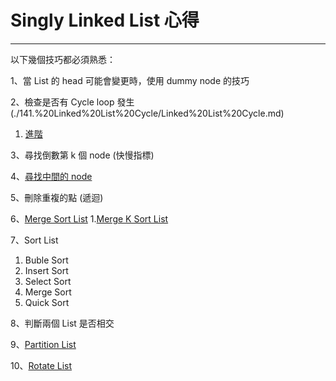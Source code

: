 Singly Linked List 心得
===================
---
以下幾個技巧都必須熟悉：

1、當 List 的 head 可能會變更時，使用 dummy node 的技巧

2、檢查是否有 Cycle loop 發生 (./141.%20Linked%20List%20Cycle/Linked%20List%20Cycle.md)
1. [進階](./142.%20Linked%20List%20Cycle%202/Linked%20List%20Cycle%202.md)

3、尋找倒數第 k 個 node (快慢指標)

4、[尋找中間的 node](./876.%20Middle%20of%20the%20Linked%20List/Middle%20of%20the%20Linked%20List.md)

5、刪除重複的點 (遞迴)

6、[Merge Sort List](./21.Merge%20Two%20Sorted%20Lists/Merge%20Two%20Sorted%20Lists.md)
1.[Merge K Sort List](./23.%20Merge%20K%20Sorted%20Lists/Merge%20K%20Sorted%20Lists.md)

7、Sort List
1. Buble Sort
2. Insert Sort
3. Select Sort
4. Merge Sort
5. Quick Sort

8、判斷兩個 List 是否相交

9、[Partition List](https://leetcode.com/problems/partition-list/)

10、[Rotate List](https://leetcode.com/problems/rotate-list/)
